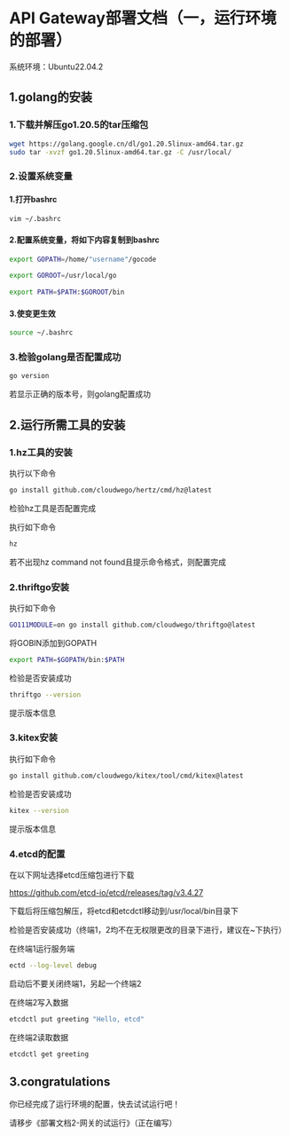 # API Gateway部署文档（一，运行环境的部署）

系统环境：Ubuntu22.04.2

## 1.golang的安装

### 1.下载并解压go1.20.5的tar压缩包

```bash
wget https://golang.google.cn/dl/go1.20.5linux-amd64.tar.gz
sudo tar -xvzf go1.20.5linux-amd64.tar.gz -C /usr/local/
```

### 2.设置系统变量

#### 1.打开bashrc

```bash
vim ~/.bashrc
```

#### 2.配置系统变量，将如下内容复制到bashrc

```bash
export GOPATH=/home/"username"/gocode
 
export GOROOT=/usr/local/go
 
export PATH=$PATH:$GOROOT/bin
```

#### 3.使变更生效

```bash
source ~/.bashrc
```

### 3.检验golang是否配置成功

```bash
go version
```

若显示正确的版本号，则golang配置成功

## 2.运行所需工具的安装

### 1.hz工具的安装

执行以下命令

```bash
go install github.com/cloudwego/hertz/cmd/hz@latest
```

检验hz工具是否配置完成

执行如下命令

```bash
hz
```

若不出现hz command not found且提示命令格式，则配置完成

### 2.thriftgo安装

执行如下命令

```bash
GO111MODULE=on go install github.com/cloudwego/thriftgo@latest
```

将GOBIN添加到GOPATH

```bash
export PATH=$GOPATH/bin:$PATH
```

检验是否安装成功

```bash
thriftgo --version
```

提示版本信息

### 3.kitex安装

执行如下命令

```bash
go install github.com/cloudwego/kitex/tool/cmd/kitex@latest
```

检验是否安装成功

```bash
kitex --version
```

提示版本信息

### 4.etcd的配置

在以下网址选择etcd压缩包进行下载

https://github.com/etcd-io/etcd/releases/tag/v3.4.27

下载后将压缩包解压，将etcd和etcdctl移动到/usr/local/bin目录下

检验是否安装成功（终端1，2均不在无权限更改的目录下进行，建议在~下执行）

在终端1运行服务端

```bash
ectd --log-level debug
```

启动后不要关闭终端1，另起一个终端2

在终端2写入数据

```bash
etcdctl put greeting "Hello, etcd"
```

在终端2读取数据

```bash
etcdctl get greeting
```

## 3.congratulations

你已经完成了运行环境的配置，快去试试运行吧！

请移步《部署文档2-网关的试运行》（正在编写）
